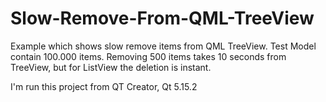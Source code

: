 # Slow-Remove-From-QML-TreeView

Example which shows slow remove items from QML TreeView.
Test Model contain 100.000 items. Removing 500 items takes 10 seconds from TreeView, but for ListView the deletion is instant.

I'm run this project from QT Creator, Qt 5.15.2
